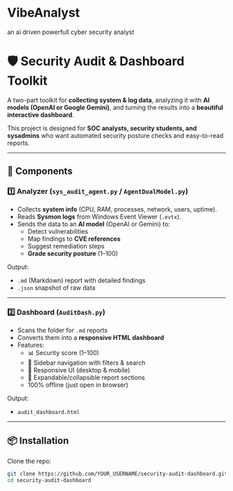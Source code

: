 # VibeAnalyst
an ai driven  powerfull cyber security analyst 


# 🛡️ Security Audit & Dashboard Toolkit

A two-part toolkit for **collecting system & log data**, analyzing it with **AI models (OpenAI or Google Gemini)**, and turning the results into a **beautiful interactive dashboard**.  

This project is designed for **SOC analysts, security students, and sysadmins** who want automated security posture checks and easy-to-read reports.

---

## 🚀 Components

### 1️⃣ Analyzer (`sys_audit_agent.py` / `AgentDualModel.py`)
- Collects **system info** (CPU, RAM, processes, network, users, uptime).
- Reads **Sysmon logs** from Windows Event Viewer (`.evtx`).
- Sends the data to an **AI model** (OpenAI or Gemini) to:
  - Detect vulnerabilities
  - Map findings to **CVE references**
  - Suggest remediation steps
  - **Grade security posture** (1–100)

Output:
- `.md` (Markdown) report with detailed findings
- `.json` snapshot of raw data

---

### 2️⃣ Dashboard (`AuditDash.py`)
- Scans the folder for `.md` reports
- Converts them into a **responsive HTML dashboard**
- Features:
  - 📊 Security score (1–100)
  - 📂 Sidebar navigation with filters & search
  - 📱 Responsive UI (desktop & mobile)
  - 🔎 Expandable/collapsible report sections
  - 100% offline (just open in browser)

Output:
- `audit_dashboard.html`

---

## 📦 Installation

Clone the repo:
```bash
git clone https://github.com/YOUR_USERNAME/security-audit-dashboard.git
cd security-audit-dashboard
